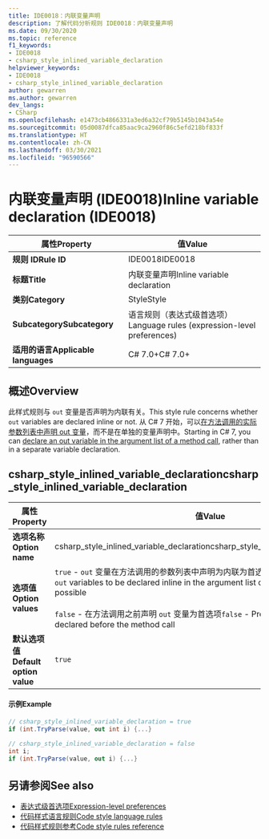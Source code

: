 ```yaml
---
title: IDE0018：内联变量声明
description: 了解代码分析规则 IDE0018：内联变量声明
ms.date: 09/30/2020
ms.topic: reference
f1_keywords:
- IDE0018
- csharp_style_inlined_variable_declaration
helpviewer_keywords:
- IDE0018
- csharp_style_inlined_variable_declaration
author: gewarren
ms.author: gewarren
dev_langs:
- CSharp
ms.openlocfilehash: e1473cb4866331a3ed6a32cf79b5145b1043a54e
ms.sourcegitcommit: 05d0087dfca85aac9ca2960f86c5efd218bf833f
ms.translationtype: HT
ms.contentlocale: zh-CN
ms.lasthandoff: 03/30/2021
ms.locfileid: "96590566"
---
```

# <a name="inline-variable-declaration-ide0018"></a><span data-ttu-id="d4a88-103">内联变量声明 (IDE0018)</span><span class="sxs-lookup"><span data-stu-id="d4a88-103">Inline variable declaration (IDE0018)</span></span>

|<span data-ttu-id="d4a88-104">属性</span><span class="sxs-lookup"><span data-stu-id="d4a88-104">Property</span></span>|<span data-ttu-id="d4a88-105">值</span><span class="sxs-lookup"><span data-stu-id="d4a88-105">Value</span></span>|
|-|-|
| <span data-ttu-id="d4a88-106">**规则 ID**</span><span class="sxs-lookup"><span data-stu-id="d4a88-106">**Rule ID**</span></span> | <span data-ttu-id="d4a88-107">IDE0018</span><span class="sxs-lookup"><span data-stu-id="d4a88-107">IDE0018</span></span> |
| <span data-ttu-id="d4a88-108">**标题**</span><span class="sxs-lookup"><span data-stu-id="d4a88-108">**Title**</span></span> | <span data-ttu-id="d4a88-109">内联变量声明</span><span class="sxs-lookup"><span data-stu-id="d4a88-109">Inline variable declaration</span></span> |
| <span data-ttu-id="d4a88-110">**类别**</span><span class="sxs-lookup"><span data-stu-id="d4a88-110">**Category**</span></span> | <span data-ttu-id="d4a88-111">Style</span><span class="sxs-lookup"><span data-stu-id="d4a88-111">Style</span></span> |
| <span data-ttu-id="d4a88-112">**Subcategory**</span><span class="sxs-lookup"><span data-stu-id="d4a88-112">**Subcategory**</span></span> | <span data-ttu-id="d4a88-113">语言规则（表达式级首选项）</span><span class="sxs-lookup"><span data-stu-id="d4a88-113">Language rules (expression-level preferences)</span></span> |
| <span data-ttu-id="d4a88-114">**适用的语言**</span><span class="sxs-lookup"><span data-stu-id="d4a88-114">**Applicable languages**</span></span> | <span data-ttu-id="d4a88-115">C# 7.0+</span><span class="sxs-lookup"><span data-stu-id="d4a88-115">C# 7.0+</span></span> |

## <a name="overview"></a><span data-ttu-id="d4a88-116">概述</span><span class="sxs-lookup"><span data-stu-id="d4a88-116">Overview</span></span>

<span data-ttu-id="d4a88-117">此样式规则与 `out` 变量是否声明为内联有关。</span><span class="sxs-lookup"><span data-stu-id="d4a88-117">This style rule concerns whether `out` variables are declared inline or not.</span></span> <span data-ttu-id="d4a88-118">从 C# 7 开始，可以[在方法调用的实际参数列表中声明 out 变量](../../../csharp/language-reference/keywords/out-parameter-modifier.md#calling-a-method-with-an-out-argument)，而不是在单独的变量声明中。</span><span class="sxs-lookup"><span data-stu-id="d4a88-118">Starting in C# 7, you can [declare an out variable in the argument list of a method call](../../../csharp/language-reference/keywords/out-parameter-modifier.md#calling-a-method-with-an-out-argument), rather than in a separate variable declaration.</span></span>

## <a name="csharp_style_inlined_variable_declaration"></a><span data-ttu-id="d4a88-119">csharp_style_inlined_variable_declaration</span><span class="sxs-lookup"><span data-stu-id="d4a88-119">csharp_style_inlined_variable_declaration</span></span>

|<span data-ttu-id="d4a88-120">属性</span><span class="sxs-lookup"><span data-stu-id="d4a88-120">Property</span></span>|<span data-ttu-id="d4a88-121">值</span><span class="sxs-lookup"><span data-stu-id="d4a88-121">Value</span></span>|
|-|-|
| <span data-ttu-id="d4a88-122">**选项名称**</span><span class="sxs-lookup"><span data-stu-id="d4a88-122">**Option name**</span></span> | <span data-ttu-id="d4a88-123">csharp_style_inlined_variable_declaration</span><span class="sxs-lookup"><span data-stu-id="d4a88-123">csharp_style_inlined_variable_declaration</span></span>
| <span data-ttu-id="d4a88-124">**选项值**</span><span class="sxs-lookup"><span data-stu-id="d4a88-124">**Option values**</span></span> | <span data-ttu-id="d4a88-125">`true` - `out` 变量在方法调用的参数列表中声明为内联为首选项（如可能）</span><span class="sxs-lookup"><span data-stu-id="d4a88-125">`true` - Prefer `out` variables to be declared inline in the argument list of a method call when possible</span></span><br /><br /><span data-ttu-id="d4a88-126">`false` - 在方法调用之前声明 `out` 变量为首选项</span><span class="sxs-lookup"><span data-stu-id="d4a88-126">`false` - Prefer `out` variables to be declared before the method call</span></span> |
| <span data-ttu-id="d4a88-127">**默认选项值**</span><span class="sxs-lookup"><span data-stu-id="d4a88-127">**Default option value**</span></span> | `true` |

#### <a name="example"></a><span data-ttu-id="d4a88-128">示例</span><span class="sxs-lookup"><span data-stu-id="d4a88-128">Example</span></span>

```csharp
// csharp_style_inlined_variable_declaration = true
if (int.TryParse(value, out int i) {...}

// csharp_style_inlined_variable_declaration = false
int i;
if (int.TryParse(value, out i) {...}
```

## <a name="see-also"></a><span data-ttu-id="d4a88-129">另请参阅</span><span class="sxs-lookup"><span data-stu-id="d4a88-129">See also</span></span>

- [<span data-ttu-id="d4a88-130">表达式级首选项</span><span class="sxs-lookup"><span data-stu-id="d4a88-130">Expression-level preferences</span></span>](expression-level-preferences.md)
- [<span data-ttu-id="d4a88-131">代码样式语言规则</span><span class="sxs-lookup"><span data-stu-id="d4a88-131">Code style language rules</span></span>](language-rules.md)
- [<span data-ttu-id="d4a88-132">代码样式规则参考</span><span class="sxs-lookup"><span data-stu-id="d4a88-132">Code style rules reference</span></span>](index.md)
